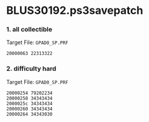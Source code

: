 # BLUS30192.ps3savepatch

### 1. all collectible

Target File: `GPAD0_SP.PRF`

```
20000063 22313322
```

### 2. difficulty hard

Target File: `GPAD0_SP.PRF`

```
20000254 79202234
20000258 34343434
2000025c 34343434
20000260 34343434
20000264 34343030
```


